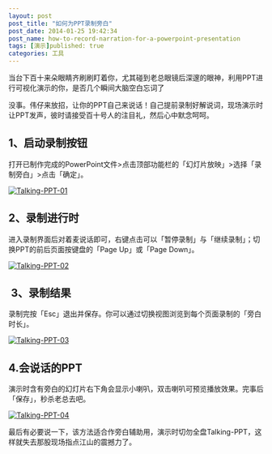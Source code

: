 ```yaml
---
layout: post
post_title: "如何为PPT录制旁白"
post_date: 2014-01-25 19:42:34
post_name: how-to-record-narration-for-a-powerpoint-presentation
tags: [演示]published: true
categories: 工具
---
```


当台下百十来朵眼睛齐刷刷盯着你，尤其碰到老总眼镜后深邃的眼神，利用PPT进行可视化演示的你，是否几个瞬间大脑空白忘词了

没事。伟仔来放招，让你的PPT自己来说话！自己提前录制好解说词，现场演示时让PPT发声，彼时请接受百十号人的注目礼，然后心中默念呵呵。

## 1、启动录制按钮

打开已制作完成的PowerPoint文件&gt;点击顶部功能栏的「幻灯片放映」&gt;选择「录制旁白」&gt;点击「确定」。

[![Talking-PPT-01](http://7arnhx.com1.z0.glb.clouddn.com/wp-content/uploads/2014/01/Talking-PPT-01.jpg)](http://7arnhx.com1.z0.glb.clouddn.com/wp-content/uploads/2014/01/Talking-PPT-01.jpg)

## 2、录制进行时

进入录制界面后对着麦说话即可，右键点击可以「暂停录制」与「继续录制」；切换PPT的前后页面按键盘的「Page Up」或「Page Down」。

[![Talking-PPT-02](http://7arnhx.com1.z0.glb.clouddn.com/wp-content/uploads/2014/01/Talking-PPT-02.jpg)](http://7arnhx.com1.z0.glb.clouddn.com/wp-content/uploads/2014/01/Talking-PPT-02.jpg)

##  3、录制结果

录制完按「Esc」退出并保存。你可以通过切换视图浏览到每个页面录制的「旁白时长」。

[![Talking-PPT-03](http://7arnhx.com1.z0.glb.clouddn.com/wp-content/uploads/2014/01/Talking-PPT-03.jpg)](http://7arnhx.com1.z0.glb.clouddn.com/wp-content/uploads/2014/01/Talking-PPT-03.jpg)

## 4.会说话的PPT

演示时含有旁白的幻灯片右下角会显示小喇叭，双击喇叭可预览播放效果。完事后「保存」，秒杀老总去吧。

[![Talking-PPT-04](http://7arnhx.com1.z0.glb.clouddn.com/wp-content/uploads/2014/01/Talking-PPT-04.jpg)](http://7arnhx.com1.z0.glb.clouddn.com/wp-content/uploads/2014/01/Talking-PPT-04.jpg)

最后有必要说一下，该方法适合作旁白辅助用，演示时切勿全盘Talking-PPT，这样就失去那股现场指点江山的震撼力了。